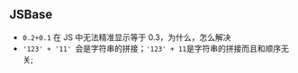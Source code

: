 <!--
 * @Author: zd
 * @Date: 2024-03-13 13:55:09
 * @LastEditors: zd
 * @LastEditTime: 2024-03-21 14:52:10
 * @Description: js基础，我打算记录问题，因为多数我没法精准回答
-->

## JSBase

- `0.2+0.1` 在 JS 中无法精准显示等于 0.3，为什么，怎么解决
- `'123' + '11' `会是字符串的拼接；`'123' + 11`是字符串的拼接而且和顺序无关;
